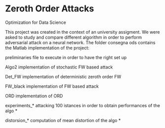 # Zeroth Order Attacks

Optimization for Data Science 

This project was created in the context of an university assigment. We were asked to study and compare different algorithm in order to perform adversarial attack on a neural network. The folder consegna ods contains the Matlab implementation of the project:

preliminaries file to execute in order to have the right set up

Algo2 implementation of stochastic FW based attack

Det_FW implementation of deterministic zeroth order FW

FW_black implementation of FW based attack

ORD implementation of ORD

experiments_* attacking 100 istances in order to obtain performances of the algo *

distorsion_* computation of mean distortion of the algo *

